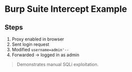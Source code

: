 # Burp Suite Intercept Example
## Steps
1. Proxy enabled in browser
2. Sent login request
3. Modified `username=admin'--`
4. Forwarded → logged in as admin
> Demonstrates manual SQLi exploitation.
